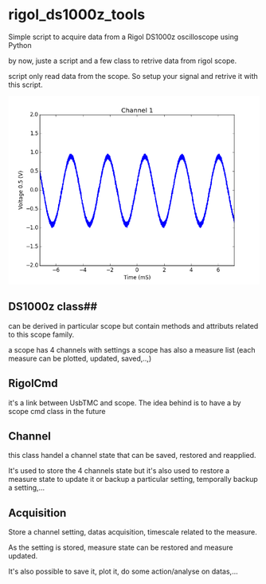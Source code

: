 # rigol_ds1000z_tools #

Simple script to acquire data from a Rigol DS1000z oscilloscope using Python

by now, juste a script and a few class to retrive data from rigol scope.

script only read data from the scope. So setup your signal and retrive it with this script.


![samples output...](./pics/sin_output-01.png)



## DS1000z class##

can be derived in particular scope but contain methods and attributs related
to this scope family.

a scope has 4 channels with settings
a scope has also a measure list (each measure can be plotted, updated, saved,..,)

## RigolCmd ##

it's a link between UsbTMC and scope. The idea behind is to have a by scope cmd class in the future

## Channel ##

this class handel a channel state that can be saved, restored and reapplied. 

It's used to store the 4 channels state but it's also used to restore a measure state 
to update it or backup a particular setting, temporally backup a setting,...

## Acquisition ##

Store a channel setting, datas acquisition, timescale related to the measure.

As the setting is stored, measure state can be restored and measure updated.

It's also possible to save it, plot it, do some action/analyse on datas,...